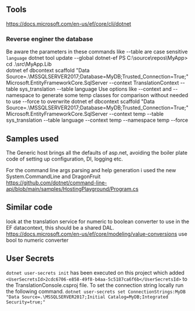 ## Tools
https://docs.microsoft.com/en-us/ef/core/cli/dotnet

### Reverse enginer the database
Be aware the parameters in these commands like --table are case sensitive `language`
dotnet tool update --global dotnet-ef
PS C:\source\repos\MyApp> cd .\src\MyApp.Lib\
dotnet ef dbcontext scaffold "Data Source=.\MSSQLSERVER2017;Database=MyDB;Trusted_Connection=True;" Microsoft.EntityFrameworkCore.SqlServer --context TranslationContext --table sys_translation --table language
Use options like --context and --namespace to generate some temp classes for comparison without needed to use --force to overwrite
dotnet ef dbcontext scaffold "Data Source=.\MSSQLSERVER2017;Database=MyDB;Trusted_Connection=True;" Microsoft.EntityFrameworkCore.SqlServer --context temp --table sys_translation --table language --context temp --namespace temp --force

## Samples used
The Generic host brings all the defaults of asp.net, avoiding the boiler plate code of setting up configuration, DI, logging etc.

For the command line args parsing and help generation i used the new System.CommandLine and DragonFruit
https://github.com/dotnet/command-line-api/blob/main/samples/HostingPlayground/Program.cs

## Similar code
look at the translation service for numeric to boolean converter to use in the EF datacontext, this should be a shared DAL.
https://docs.microsoft.com/en-us/ef/core/modeling/value-conversions
use bool to numeric converter

## User Secrets
`dotnet user-secrets init` has been executed on this project which added `<UserSecretsId>2cdc6706-e858-49f8-b4aa-5c5187ca6f6b</UserSecretsId>` to the TranslationConsole.csproj file.
To set the connection string locally run the following command.
`dotnet user-secrets set ConnectionStrings:MyDB "Data Source=.\MSSQLSERVER2017;Initial Catalog=MyDB;Integrated Security=true;"`

